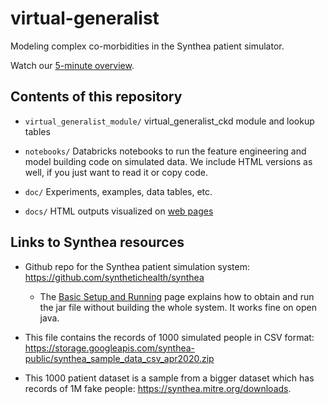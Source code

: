 # virtual-generalist
Modeling complex co-morbidities in the Synthea patient simulator.

Watch our [5-minute overview](https://youtu.be/HqB_thGSm1c).

## Contents of this repository

* `virtual_generalist_module/` virtual_generalist_ckd module and lookup tables
	
* `notebooks/` Databricks notebooks to run the feature engineering and model building code on simulated data. We include HTML versions as well, if you just want to read it or copy code.

* `doc/` Experiments, examples, data tables, etc.

* `docs/` HTML outputs visualized on [web pages](https://github.com/rmhorton/virtual-generalist/blob/main/docs/index.md)



## Links to Synthea resources

* Github repo for the Synthea patient simulation system:
https://github.com/synthetichealth/synthea

	- The [Basic Setup and Running](https://github.com/synthetichealth/synthea/wiki/Basic-Setup-and-Running) page explains how to obtain and run the jar file without building the whole system. It works fine on open java.


* This file contains the records of 1000 simulated people in CSV format:
https://storage.googleapis.com/synthea-public/synthea_sample_data_csv_apr2020.zip

* This 1000 patient dataset is a sample from a bigger dataset which has records of 1M fake people: https://synthea.mitre.org/downloads.
